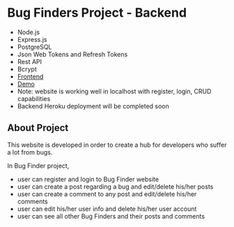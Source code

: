 # Bug Finders Project - Backend

- Node.js 
- Express.js 
- PostgreSQL 
- Json Web Tokens and Refresh Tokens
- Rest API
- Bcrypt
- [Frontend](https://github.com/omerjava/bug-finders-frontend)
- [Demo](https://omerjava.github.io/bug-finders-frontend/)
- Note: website is working well in localhost with register, login, CRUD capabilities
- Backend Heroku deployment will be completed soon 

## About Project

This website is developed in order to create a hub for developers who suffer a lot from bugs.

In Bug Finder project,

- user can register and login to Bug Finder website
- user can create a post regarding a bug and edit/delete his/her posts
- user can create a comment to any post and edit/delete his/her comments
- user can edit his/her user info and delete his/her user account
- user can see all other Bug Finders and their posts and comments
